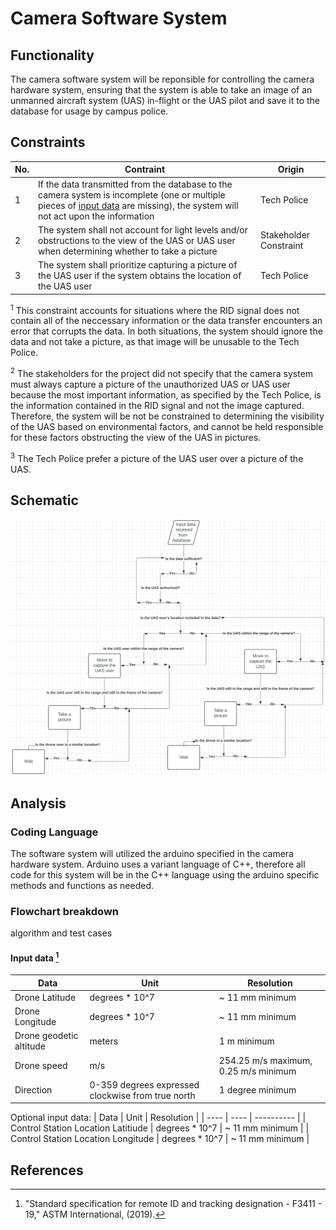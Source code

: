 # Camera Software System
## Functionality 
The camera software system will be reponsible for controlling the camera hardware system, ensuring that the system is able to take an image of an unmanned aircraft system (UAS) in-flight or the UAS pilot and save it to the database for usage by campus police.
## Constraints
| No.| Contraint | Origin |
| -- | --------- |--------|
|  1 | If the data transmitted from the database to the camera system is incomplete (one or multiple pieces of [input data](#input-data) are missing), the system will not act upon the information | Tech Police |
|  2 | The system shall not account for light levels and/or obstructions to the view of the UAS or UAS user when determining whether to take a picture | Stakeholder Constraint | 
|  3 | The system shall prioritize capturing a picture of the UAS user if the system obtains the location of the UAS user | Tech Police | 
        
<sup>1</sup> This constraint accounts for situations where the RID signal does not contain all of the neccessary information or the data transfer encounters an error that corrupts the data. In both situations, the system should ignore the data and not take a picture, as that image will be unusable to the Tech Police. 

<sup>2</sup> The stakeholders for the project did not specify that the camera system must always capture a picture of the unauthorized UAS or UAS user because the most important information, as specified by the Tech Police, is the information contained in the RID signal and not the image captured. Therefore, the system will be not be constrained to determining the visibility of the UAS based on environmental factors, and cannot be held responsible for these factors obstructing the view of the UAS in pictures.   

<sup>3</sup> The Tech Police prefer a picture of the UAS user over a picture of the UAS. 

## Schematic
<img src= "/Documentation/Images/Camera_Software_System_Flowchart.png">

## Analysis
### Coding Language
The software system will utilized the arduino specified in the camera hardware system. Arduino uses a variant language of C++, therefore all code for this system will be in the C++ language using the arduino specific methods and functions as needed.
### Flowchart breakdown
algorithm and test cases
#### Input data [^2]
| Data | Unit | Resolution | 
| ---- | ---- | ---------- |
| Drone Latitude | degrees * 10^7 | ~ 11 mm minimum |
| Drone Longitude | degrees * 10^7 | ~ 11 mm minimum | 
| Drone geodetic altitude | meters | 1 m minimum |
| Drone speed | m/s | 254.25 m/s maximum, 0.25 m/s minimum |
| Direction | 0-359 degrees expressed clockwise from true north | 1 degree minimum |

Optional input data:
| Data | Unit | Resolution | 
| ---- | ---- | ---------- |
| Control Station Location Latitiude | degrees * 10^7 | ~ 11 mm minimum |
| Control Station Location Longitude | degrees * 10^7 | ~ 11 mm minimum |

## References
[^1]: "190 unmanned aircraft systems," Tennessee Technological University, Available: https://tntech.navexone.com/content/dotNet/documents/ [Accessed Mar. 7, 2024].
[^2]: "Standard specification for remote ID and tracking designation - F3411 - 19," ASTM International, (2019). 



